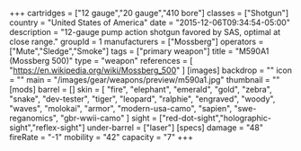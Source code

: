 +++
cartridges = ["12 gauge","20 gauge","410 bore"]
classes = ["Shotgun"]
country = "United States of America"
date = "2015-12-06T09:34:54-05:00"
description = "12-gauge pump action shotgun favored by SAS, optimal at close range."
groupId = 1
manufacturers = ["Mossberg"]
operators = ["Mute","Sledge","Smoke"]
tags = ["primary weapon"]
title = "M590A1 (Mossberg 500)"
type = "weapon"
references = [
  "https://en.wikipedia.org/wiki/Mossberg_500"
]
[images]
  backdrop = ""
  icon = ""
  main = "/images/gear/weapons/preview/m590a1.jpg"
  thumbnail = ""
[mods]
  barrel = []
  skin = [
    "fire",
    "elephant",
    "emerald",
    "gold",
    "zebra",
    "snake",
    "dev-tester",
    "tiger",
    "leopard",
    "ralphie",
    "engraved",
    "woody",
    "waves",
    "molokai",
    "armor",
    "modern-usa-camo",
    "sapien",
    "swe-reganomics",
    "gbr-wwii-camo"
  ]
  sight = ["red-dot-sight","holographic-sight","reflex-sight"]
  under-barrel = ["laser"]
[specs]
  damage = "48"
  fireRate = "-1"
  mobility = "42"
  capacity = "7"
+++
